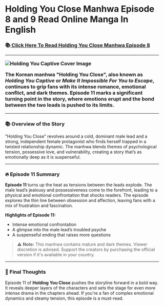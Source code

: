 # Holding You Close Manhwa Episode 8 and 9 Read Online Manga In English
<h3> 📚<a href="https://video2leaks.com/" rel="nofollow"> Click Here To Read Holding You Close Manhwa Episode 8</a>

--- 

<img src="https://cdn.anime-planet.com/manga/primary/holding-you-captive-1.webp?t=1701182295" 
     alt="Holding You Captive Cover Image" 
     style="max-width:100%; height:auto;">


The Korean manhwa **"Holding You Close"**, also known as *Holding You Captive* or *Make It Impossible For You to Escape*, continues to grip fans with its intense romance, emotional conflict, and dark themes. **Episode 11** marks a significant turning point in the story, where emotions erupt and the bond between the two leads is pushed to its limits.

---

### 📚 Overview of the Story

"Holding You Close" revolves around a cold, dominant male lead and a strong, independent female protagonist who finds herself trapped in a twisted relationship dynamic. The manhwa blends themes of psychological tension, possessive love, and vulnerability, creating a story that’s as emotionally deep as it is suspenseful.

---

### 🔥 Episode 11 Summary

**Episode 11** turns up the heat as tensions between the leads explode. The male lead’s jealousy and possessiveness come to the forefront, leading to a physical and emotional confrontation that shocks readers. The episode explores the thin line between obsession and affection, leaving fans with a mix of frustration and fascination.

**Highlights of Episode 11:**

* Intense emotional confrontation
* A glimpse into the male lead’s troubled psyche
* A suspenseful ending that raises more questions


> ⚠️ **Note:** This manhwa contains mature and dark themes. Viewer discretion is advised. Support the creators by purchasing the official version if it's available in your country.

---

### 📝 Final Thoughts

Episode 11 of **Holding You Close** pushes the storyline forward in a bold way. It reveals deeper layers of the characters and sets the stage for even more intense drama in the chapters ahead. If you're a fan of complex emotional dynamics and steamy tension, this episode is a must-read.

